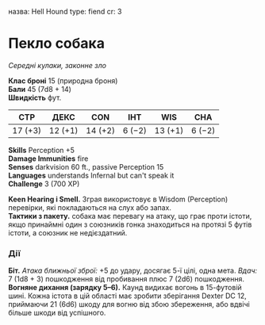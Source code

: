 назва: Hell Hound type: fiend cr: 3

# Пекло собака
_Середні кулаки, законне зло_

**Клас броні** 15 (природна броня)    
**Бали** 45 (7d8 + 14)    
**Швидкість** фут.

| СТР     | ДЕКС    | CON     | ІНТ    | WIS     | CHA    |
| ------- | ------- | ------- | ------ | ------- | ------ |
| 17 (+3) | 12 (+1) | 14 (+2) | 6 (−2) | 13 (+1) | 6 (−2) |

**Skills** Perception +5    
**Damage Immunities** fire    
**Senses** darkvision 60 ft., passive Perception 15    
**Languages** understands Infernal but can't speak it    
**Challenge** 3 (700 XP)

**Keen Hearing і Smell.** Зграя використовує в Wisdom (Perception) перевірки, які покладаються на слух або запах.    
**Тактики з пакету.** собака має перевагу на атаку, що грає проти істоти, якщо принаймні один з союзників гонка знаходиться на протязі 5 футів істоти, а союзник не недієздатний.

### Дії
**Біт.** _Атака ближньої зброї:_ +5 до удару, досягає 5-ї цілі, одна мета. _Вдач:_ 7 (1d8 + 3) пошкодження від пробивання плюс 7 (2d6) пошкодження.    
**Вогняне дихання (зарядку 5–6).** Каунд видихає вогонь в 15-футовій шині. Кожна істота в цій області має зробити зберігання Dexter DC 12, приймаючи 21 (6d6) шкоду для вогню від збою збереження, або вдвічі більше шкоди від успішного.
